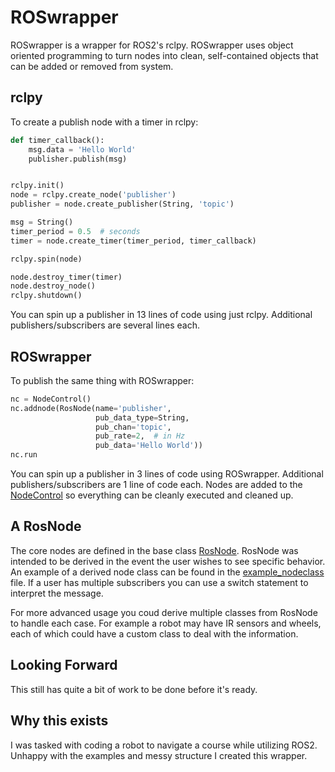 # ROSwrapper
ROSwrapper is a wrapper for ROS2's rclpy. ROSwrapper uses object oriented programming to turn nodes into clean, self-contained objects that can be added or removed from system.

## rclpy
To create a publish node with a timer in rclpy:
```python
def timer_callback():
    msg.data = 'Hello World'
    publisher.publish(msg)


rclpy.init()
node = rclpy.create_node('publisher')
publisher = node.create_publisher(String, 'topic')

msg = String()
timer_period = 0.5  # seconds
timer = node.create_timer(timer_period, timer_callback)

rclpy.spin(node)

node.destroy_timer(timer)
node.destroy_node()
rclpy.shutdown()
```
You can spin up a publisher in 13 lines of code using just rclpy. Additional publishers/subscribers are several lines each.

## ROSwrapper
To publish the same thing with ROSwrapper:
```python
nc = NodeControl()
nc.addnode(RosNode(name='publisher',
                   pub_data_type=String,
                   pub_chan='topic',
                   pub_rate=2,  # in Hz
                   pub_data='Hello World'))
nc.run
```
You can spin up a publisher in 3 lines of code using ROSwrapper. Additional publishers/subscribers are 1 line of code each. Nodes are added to the [NodeControl](nodecontrol.py) so everything can be cleanly executed and cleaned up.

## A RosNode
The core nodes are defined in the base class [RosNode](rosnode.py). RosNode was intended to be derived in the event the user wishes to see specific behavior. An example of a derived node class can be found in the [example_nodeclass](example_nodeclass.py) file. If a user has multiple subscribers you can use a switch statement to interpret the message. 

For more advanced usage you coud derive multiple classes from RosNode to handle each case. For example a robot may have IR sensors and wheels, each of which could have a custom class to deal with the information.

## Looking Forward
This still has quite a bit of work to be done before it's ready.


## Why this exists
I was tasked with coding a robot to navigate a course while utilizing ROS2. Unhappy with the examples and messy structure I created this wrapper.
